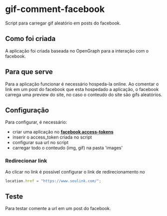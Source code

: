 # gif-comment-facebook
Script para carregar gif aleatório em posts do facebook.

## Como foi criada
A aplicação foi criada baseada no OpenGraph para a interação com o facebook.

## Para que serve
Para a aplicação funcionar é necessário hospeda-la online. Ao comentar o link em um post do facebook que esta hospedado a aplicação, o facebook carrega uma preview do site, no caso o conteudo do site são gifs aleatórios.

## Configuração
Para configurar, é necessário:

* criar uma aplicação no __[facebook access-tokens](https://developers.facebook.com/docs/facebook-login/access-tokens)__
* inserir o access_token criada no script
* configurar sua url no script
* carregar todo o conteudo (img, gif) na pasta 'images'

### Redirecionar link
Ao clicar no link é possível configurar o link de redirecionamento no 
```js
location.href = "https://www.seulink.com/";
```

## Teste
Para testar comente a url em um post do facebook.
